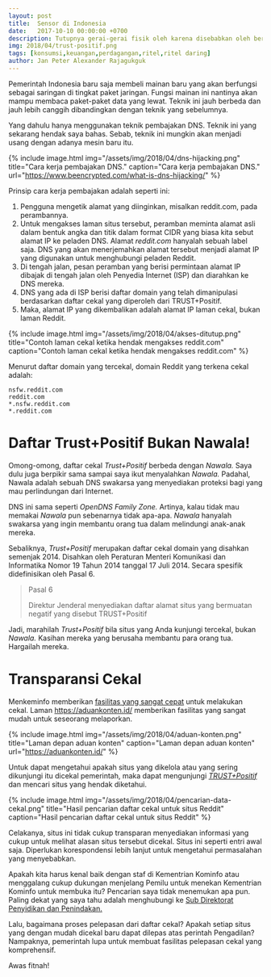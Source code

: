 ```yaml
---
layout: post
title:  Sensor di Indonesia
date:   2017-10-10 00:00:00 +0700
description: Tutupnya gerai-gerai fisik oleh karena disebabkan oleh berubahnya pola belanja masyarakat. 
img: 2018/04/trust-positif.png
tags: [konsumsi,keuangan,perdagangan,ritel,ritel daring]
author: Jan Peter Alexander Rajagukguk
---
```


Pemerintah Indonesia baru saja membeli mainan baru yang akan berfungsi sebagai saringan di tingkat paket jaringan. Fungsi mainan ini nantinya akan mampu membaca paket-paket data yang lewat. Teknik ini jauh berbeda dan jauh lebih canggih dibandingkan dengan teknik yang sebelumnya. 

Yang dahulu hanya menggunakan teknik pembajakan DNS. Teknik ini yang sekarang hendak saya bahas. Sebab, teknik ini mungkin akan menjadi usang dengan adanya mesin baru itu.

{% include image.html
            img="/assets/img/2018/04/dns-hijacking.png"
            title="Cara kerja pembajakan DNS."
            caption="Cara kerja pembajakan DNS."
            url="https://www.beencrypted.com/what-is-dns-hijacking/" %}

Prinsip cara kerja pembajakan adalah seperti ini:

1. Pengguna mengetik alamat yang diinginkan, misalkan reddit.com, pada perambannya.
2. Untuk mengakses laman situs tersebut, peramban meminta alamat asli dalam bentuk angka dan titik dalam format CIDR yang biasa kita sebut alamat IP ke peladen DNS. Alamat *reddit.com* hanyalah sebuah label saja. DNS yang akan menerjemahkan alamat tersebut menjadi alamat IP yang digunakan untuk menghubungi peladen Reddit.
3. Di tengah jalan, pesan peramban yang berisi permintaan alamat IP dibajak di tengah jalan oleh Penyedia Internet (ISP) dan diarahkan ke DNS mereka.
4. DNS yang ada di ISP berisi daftar domain yang telah dimanipulasi berdasarkan daftar cekal yang diperoleh dari TRUST+Positif.
5. Maka, alamat IP yang dikembalikan adalah alamat IP laman cekal, bukan laman Reddit.

{% include image.html
    img="/assets/img/2018/04/akses-ditutup.png"
    title="Contoh laman cekal ketika hendak mengakses reddit.com"
    caption="Contoh laman cekal ketika hendak mengakses reddit.com" %}

Menurut daftar domain yang tercekal, domain Reddit yang terkena cekal adalah:

```
nsfw.reddit.com 
reddit.com 
*.nsfw.reddit.com 
*.reddit.com
```

# Daftar Trust+Positif Bukan Nawala!

Omong-omong, daftar cekal *Trust+Positif* berbeda dengan *Nawala.* Saya dulu juga berpikir sama sampai saya ikut menyalahkan *Nawala.* Padahal, Nawala adalah sebuah DNS swakarsa yang menyediakan proteksi bagi yang mau perlindungan dari Internet.

DNS ini sama seperti *OpenDNS Family Zone.* Artinya, kalau tidak mau memakai *Nawala* pun sebenarnya tidak apa-apa. *Nawala* hanyalah swakarsa yang ingin membantu orang tua dalam melindungi anak-anak mereka.

Sebaliknya, *Trust+Positif* merupakan daftar cekal domain yang disahkan semenjak 2014. Disahkan oleh Peraturan Menteri Komunikasi dan Informatika Nomor 19 Tahun 2014 tanggal 17 Juli 2014. Secara spesifik didefinisikan oleh Pasal 6.

> Pasal 6
>
> Direktur Jenderal menyediakan daftar alamat situs yang bermuatan negatif yang disebut TRUST+Positif

Jadi, marahilah *Trust+Positif* bila situs yang Anda kunjungi tercekal, bukan *Nawala.* Kasihan mereka yang berusaha membantu para orang tua. Hargailah mereka.

# Transparansi Cekal

Menkeminfo memberikan [fasilitas yang sangat cepat](https://kominfo.go.id/index.php/content/detail/10328/siaran-pers-no-123hmkominfo082017-tentang-sambut-hut-ri-ke-72-menkominfo-luncurkan-sistem-ticketing-aduan-konten/0/siaran_pers) untuk melakukan cekal. Laman https://aduankonten.id/ memberikan fasilitas yang sangat mudah untuk seseorang melaporkan.

{% include image.html
    img="/assets/img/2018/04/aduan-konten.png"
    title="Laman depan aduan konten"
    caption="Laman depan aduan konten"
    url="https://aduankonten.id/" %}

Untuk dapat mengetahui apakah situs yang dikelola atau yang sering dikunjungi itu dicekal pemerintah, maka dapat mengunjungi [*TRUST+Positif*](https://trustpositif.kominfo.go.id/) dan mencari situs yang hendak diketahui.

{% include image.html
    img="/assets/img/2018/04/pencarian-data-cekal.png"
    title="Hasil pencarian daftar cekal untuk situs Reddit"
    caption="Hasil pencarian daftar cekal untuk situs Reddit"
    %}

Celakanya, situs ini tidak cukup transparan menyediakan informasi yang cukup untuk melihat alasan situs tersebut dicekal. Situs ini seperti entri awal saja. Diperlukan korespondensi lebih lanjut untuk mengetahui permasalahan yang menyebabkan.

Apakah kita harus kenal baik dengan staf di Kementrian Kominfo atau menggalang cukup dukungan menjelang Pemilu untuk menekan Kementrian Kominfo untuk membuka itu? Pencarian saya tidak menemukan apa pun. Paling dekat yang saya tahu adalah menghubungi ke [Sub Direktorat Penyidikan dan Penindakan.](https://aduankonten.id/kontak-kami)

Lalu, bagaimana proses pelepasan dari daftar cekal? Apakah setiap situs yang dengan mudah dicekal baru dapat dilepas atas perintah Pengadilan? Nampaknya, pemerintah lupa untuk membuat fasilitas pelepasan cekal yang komprehensif.

Awas fitnah!